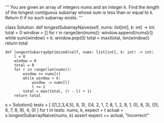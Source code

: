
'''
You are given an array of integers nums and an integer k. 
Find the length of the longest contiguous subarray whose sum is less than or equal to k. Return 0 if no such subarray exists.
'''


class Solution:
    def longestSubarrayNaive(self, nums: list[int], k: int) -> int:
        total = 0
        window = []
        for r in range(len(nums)):
            window.append(nums[r])
            while sum(window) > k:
                window.pop(0)
            total = max(total, len(window))
        return total

    def longestSubarrayOptimized(self, nums: list[int], k: int) -> int:
        l = 0
        window = 0
        total = 0
        for r in range(len(nums)):
            window += nums[r]
            while window > k:
                window -= nums[l]
                l += 1
            total = max(total, (r - l) + 1)
        return total




s = Solution()
tests = [
    ([1,2,3,4,5], 9, 3),
    ([4, 2, 1, 7, 8, 1, 2, 8, 1, 0], 8, 3),
    ([5, 6, 7, 8, 9], 4, 0)
]
for t in tests:
    nums, k, expect = t
    actual = s.longestSubarrayNaive(nums, k)
    assert expect == actual, "Incorrect!"

